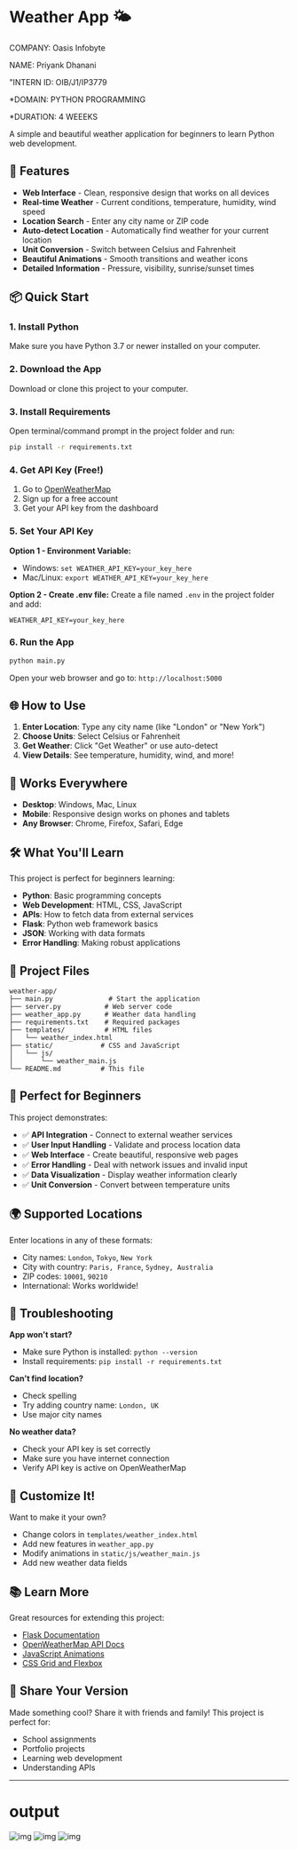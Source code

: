 # Weather App 🌤️

COMPANY: Oasis Infobyte

NAME: Priyank Dhanani

"INTERN ID: OIB/J1/IP3779

*DOMAIN: PYTHON PROGRAMMING

*DURATION: 4 WEEEKS

A simple and beautiful weather application for beginners to learn Python web development.

## 🚀 Features

- **Web Interface** - Clean, responsive design that works on all devices
- **Real-time Weather** - Current conditions, temperature, humidity, wind speed
- **Location Search** - Enter any city name or ZIP code
- **Auto-detect Location** - Automatically find weather for your current location
- **Unit Conversion** - Switch between Celsius and Fahrenheit
- **Beautiful Animations** - Smooth transitions and weather icons
- **Detailed Information** - Pressure, visibility, sunrise/sunset times

## 📦 Quick Start

### 1. Install Python
Make sure you have Python 3.7 or newer installed on your computer.

### 2. Download the App
Download or clone this project to your computer.

### 3. Install Requirements
Open terminal/command prompt in the project folder and run:
```bash
pip install -r requirements.txt
```

### 4. Get API Key (Free!)
1. Go to [OpenWeatherMap](https://openweathermap.org/api)
2. Sign up for a free account
3. Get your API key from the dashboard

### 5. Set Your API Key
**Option 1 - Environment Variable:**
- Windows: `set WEATHER_API_KEY=your_key_here`
- Mac/Linux: `export WEATHER_API_KEY=your_key_here`

**Option 2 - Create .env file:**
Create a file named `.env` in the project folder and add:
```
WEATHER_API_KEY=your_key_here
```

### 6. Run the App
```bash
python main.py
```

Open your web browser and go to: `http://localhost:5000`

## 🌐 How to Use

1. **Enter Location**: Type any city name (like "London" or "New York")
2. **Choose Units**: Select Celsius or Fahrenheit
3. **Get Weather**: Click "Get Weather" or use auto-detect
4. **View Details**: See temperature, humidity, wind, and more!

## 📱 Works Everywhere

- **Desktop**: Windows, Mac, Linux
- **Mobile**: Responsive design works on phones and tablets
- **Any Browser**: Chrome, Firefox, Safari, Edge

## 🛠️ What You'll Learn

This project is perfect for beginners learning:
- **Python**: Basic programming concepts
- **Web Development**: HTML, CSS, JavaScript
- **APIs**: How to fetch data from external services
- **Flask**: Python web framework basics
- **JSON**: Working with data formats
- **Error Handling**: Making robust applications

## 📁 Project Files

```
weather-app/
├── main.py              # Start the application
├── server.py           # Web server code
├── weather_app.py      # Weather data handling
├── requirements.txt    # Required packages
├── templates/          # HTML files
│   └── weather_index.html
├── static/            # CSS and JavaScript
│   └── js/
│       └── weather_main.js
└── README.md          # This file
```

## 🎯 Perfect for Beginners

This project demonstrates:
- ✅ **API Integration** - Connect to external weather services
- ✅ **User Input Handling** - Validate and process location data
- ✅ **Web Interface** - Create beautiful, responsive web pages
- ✅ **Error Handling** - Deal with network issues and invalid input
- ✅ **Data Visualization** - Display weather information clearly
- ✅ **Unit Conversion** - Convert between temperature units

## 🌍 Supported Locations

Enter locations in any of these formats:
- City names: `London`, `Tokyo`, `New York`
- City with country: `Paris, France`, `Sydney, Australia`
- ZIP codes: `10001`, `90210`
- International: Works worldwide!

## 🔧 Troubleshooting

**App won't start?**
- Make sure Python is installed: `python --version`
- Install requirements: `pip install -r requirements.txt`

**Can't find location?**
- Check spelling
- Try adding country name: `London, UK`
- Use major city names

**No weather data?**
- Check your API key is set correctly
- Make sure you have internet connection
- Verify API key is active on OpenWeatherMap

## 🎨 Customize It!

Want to make it your own?
- Change colors in `templates/weather_index.html`
- Add new features in `weather_app.py`
- Modify animations in `static/js/weather_main.js`
- Add new weather data fields

## 📚 Learn More

Great resources for extending this project:
- [Flask Documentation](https://flask.palletsprojects.com/)
- [OpenWeatherMap API Docs](https://openweathermap.org/api)
- [JavaScript Animations](https://developer.mozilla.org/en-US/docs/Web/API/Web_Animations_API)
- [CSS Grid and Flexbox](https://css-tricks.com/)

## 🤝 Share Your Version

Made something cool? Share it with friends and family!
This project is perfect for:
- School assignments
- Portfolio projects
- Learning web development
- Understanding APIs

---

# output
![img](https://github.com/user-attachments/assets/e8e1b50a-6f0f-4431-aff1-0fa215bc152e)
![img](https://github.com/user-attachments/assets/fd3dfded-e80b-47d2-b07a-ccdb1e1fbea8)
![img](https://github.com/user-attachments/assets/5681782b-c260-45c6-8f27-3783721e6910)

